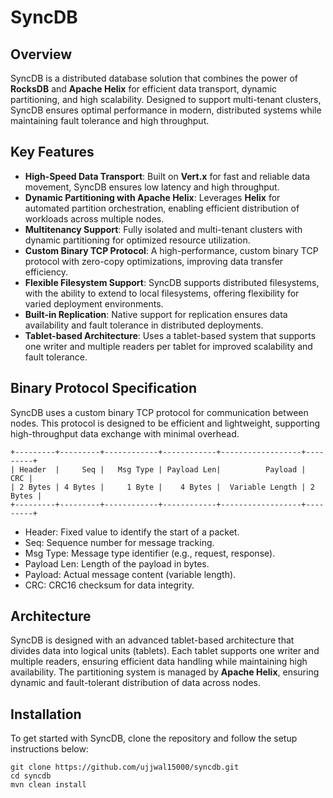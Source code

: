 # SyncDB

## Overview

SyncDB is a distributed database solution that combines the power of **RocksDB** and **Apache Helix** for efficient data transport, dynamic partitioning, and high scalability. Designed to support multi-tenant clusters, SyncDB ensures optimal performance in modern, distributed systems while maintaining fault tolerance and high throughput.

## Key Features

- **High-Speed Data Transport**: Built on **Vert.x** for fast and reliable data movement, SyncDB ensures low latency and high throughput.
- **Dynamic Partitioning with Apache Helix**: Leverages **Helix** for automated partition orchestration, enabling efficient distribution of workloads across multiple nodes.
- **Multitenancy Support**: Fully isolated and multi-tenant clusters with dynamic partitioning for optimized resource utilization.
- **Custom Binary TCP Protocol**: A high-performance, custom binary TCP protocol with zero-copy optimizations, improving data transfer efficiency.
- **Flexible Filesystem Support**: SyncDB supports distributed filesystems, with the ability to extend to local filesystems, offering flexibility for varied deployment environments.
- **Built-in Replication**: Native support for replication ensures data availability and fault tolerance in distributed deployments.
- **Tablet-based Architecture**: Uses a tablet-based system that supports one writer and multiple readers per tablet for improved scalability and fault tolerance.

## Binary Protocol Specification

SyncDB uses a custom binary TCP protocol for communication between nodes. This protocol is designed to be efficient and lightweight, supporting high-throughput data exchange with minimal overhead.

```code
+---------+---------+------------+------------+------------------+---------+
| Header  |     Seq |   Msg Type | Payload Len|          Payload |     CRC |
| 2 Bytes | 4 Bytes |     1 Byte |    4 Bytes |  Variable Length | 2 Bytes |
+---------+---------+------------+------------+------------------+---------+
```
- Header: Fixed value to identify the start of a packet.
- Seq: Sequence number for message tracking.
- Msg Type: Message type identifier (e.g., request, response).
- Payload Len: Length of the payload in bytes.
- Payload: Actual message content (variable length).
- CRC: CRC16 checksum for data integrity.

## Architecture

SyncDB is designed with an advanced tablet-based architecture that divides data into logical units (tablets). Each tablet supports one writer and multiple readers, ensuring efficient data handling while maintaining high availability. The partitioning system is managed by **Apache Helix**, ensuring dynamic and fault-tolerant distribution of data across nodes.

## Installation

To get started with SyncDB, clone the repository and follow the setup instructions below:

```code
git clone https://github.com/ujjwal15000/syncdb.git
cd syncdb
mvn clean install
```
